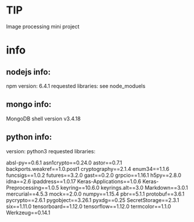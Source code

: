 # TIP
Image processing mini project

# info
## nodejs info:
npm version: 6.4.1
requested libraries: see node_moduels

## mongo info:
MongoDB shell version v3.4.18

## python info:
version: python3
requested libraries: 

absl-py==0.6.1
asn1crypto==0.24.0
astor==0.7.1
backports.weakref==1.0.post1
cryptography==2.1.4
enum34==1.1.6
funcsigs==1.0.2
futures==3.2.0
gast==0.2.0
grpcio==1.16.1
h5py==2.8.0
idna==2.6
ipaddress==1.0.17
Keras-Applications==1.0.6
Keras-Preprocessing==1.0.5
keyring==10.6.0
keyrings.alt==3.0
Markdown==3.0.1
mercurial==4.5.3
mock==2.0.0
numpy==1.15.4
pbr==5.1.1
protobuf==3.6.1
pycrypto==2.6.1
pygobject==3.26.1
pyxdg==0.25
SecretStorage==2.3.1
six==1.11.0
tensorboard==1.12.0
tensorflow==1.12.0
termcolor==1.1.0
Werkzeug==0.14.1